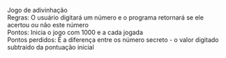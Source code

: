  Jogo de adivinhação                                                                                         
    Regras: O usuário digitará um número e o programa retornará se ele acertou ou não este número               
    Pontos: Inicia o jogo com 1000 e a cada jogada                                                              
    Pontos perdidos: É a diferença entre os número secreto - o valor digitado subtraido da pontuação inicial    
